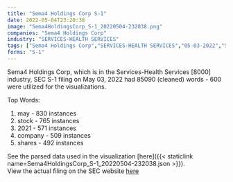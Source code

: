 ```yaml
---
title: "Sema4 Holdings Corp S-1"
date: 2022-05-04T23:20:38
image: "Sema4HoldingsCorp_S-1_20220504-232038.png"
companies: "Sema4 Holdings Corp"
industry: "SERVICES-HEALTH SERVICES"
tags: ["Sema4 Holdings Corp","SERVICES-HEALTH SERVICES","05-03-2022","S-1"]
forms: "S-1"
---
```

Sema4 Holdings Corp, which is in the Services-Health Services [8000] industry, SEC S-1 filing on May 03, 2022 had 85090 (cleaned) words - 600 were utilized for the visualizations.

Top Words:
1. may - 830 instances
2. stock - 765 instances
3. 2021 - 571 instances
4. company - 509 instances
5. shares - 492 instances


See the parsed data used in the visualization [here]({{< staticlink name=Sema4HoldingsCorp_S-1_20220504-232038.json >}}).  
View the actual filing on the SEC website [here](https://www.sec.gov/Archives/edgar/data/1818331/0001628280-22-011819.txt)